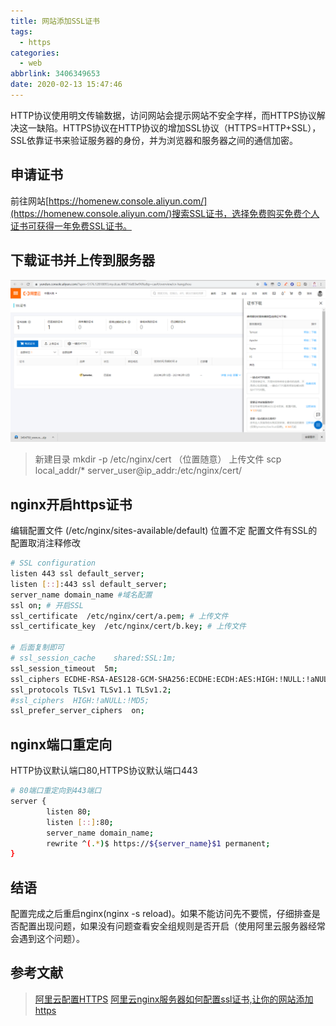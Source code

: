 ```yaml
---
title: 网站添加SSL证书
tags:
  - https
categories:
  - web
abbrlink: 3406349653
date: 2020-02-13 15:47:46
---
```

HTTP协议使用明文传输数据，访问网站会提示网站不安全字样，而HTTPS协议解决这一缺陷。HTTPS协议在HTTP协议的增加SSL协议（HTTPS=HTTP+SSL），SSL依靠证书来验证服务器的身份，并为浏览器和服务器之间的通信加密。
<!-- more -->

## 申请证书 
前往网站[https://homenew.console.aliyun.com/](https://homenew.console.aliyun.com/)搜索SSL证书，选择免费购买免费个人证书可获得一年免费SSL证书。

## 下载证书并上传到服务器
![ssl-download](/images/ssl-download.png)
> 新建目录 mkdir -p /etc/nginx/cert （位置随意）
> 上传文件 scp local_addr/*  server_user@ip_addr:/etc/nginx/cert/

## nginx开启https证书
编辑配置文件 (/etc/nginx/sites-available/default) 位置不定
配置文件有SSL的配置取消注释修改
```sh
# SSL configuration
listen 443 ssl default_server;
listen [::]:443 ssl default_server;
server_name domain_name #域名配置
ssl on; # 开启SSL
ssl_certificate  /etc/nginx/cert/a.pem; # 上传文件
ssl_certificate_key  /etc/nginx/cert/b.key; # 上传文件

# 后面复制即可
# ssl_session_cache    shared:SSL:1m;
ssl_session_timeout  5m;
ssl_ciphers ECDHE-RSA-AES128-GCM-SHA256:ECDHE:ECDH:AES:HIGH:!NULL:!aNULL:!MD5:!ADH:!RC4;
ssl_protocols TLSv1 TLSv1.1 TLSv1.2;
#ssl_ciphers  HIGH:!aNULL:!MD5;
ssl_prefer_server_ciphers  on;
```
## nginx端口重定向
HTTP协议默认端口80,HTTPS协议默认端口443
```sh
# 80端口重定向到443端口
server {
        listen 80;
        listen [::]:80;
        server_name domain_name;
        rewrite ^(.*)$ https://${server_name}$1 permanent; 
}
```
## 结语
配置完成之后重启nginx(nginx -s reload)。如果不能访问先不要慌，仔细排查是否配置出现问题，如果没有问题查看安全组规则是否开启（使用阿里云服务器经常会遇到这个问题）。

## 参考文献
> [阿里云配置HTTPS](https://juejin.im/post/5b88b58151882542db3bedf7)
> [阿里云nginx服务器如何配置ssl证书,让你的网站添加https](https://yq.aliyun.com/articles/707479)